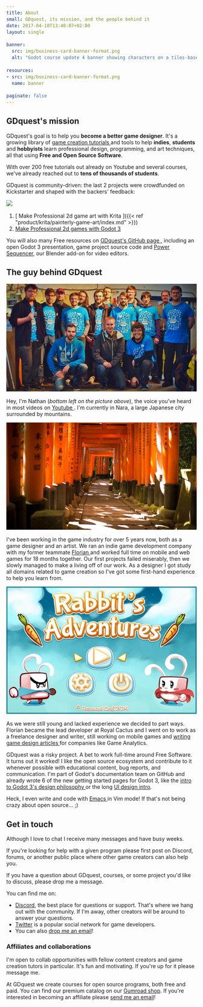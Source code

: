 ```yaml
---
title: About
small: GDquest, its mission, and the people behind it
date: 2017-04-10T13:40:07+02:00
layout: single

banner:
  src: img/business-card-banner-format.png
  alt: "Godot course update 4 banner showing characters on a tiles-based map"

resources:
- src: img/business-card-banner-format.png
  name: banner

paginate: false
---
```


## GDquest's mission

GDquest's goal is to help you **become a better game designer**. It's a growing library of [ game creation tutorials ](/tutorial) and tools to help **indies**, **students** and **hobbyists** learn professional design, programming, and art techniques, all that using **Free and Open Source Software**.

With over 200 free tutorials out already on Youtube and several courses, we've already reached out to **tens of thousands of students**.

GDquest is community-driven: the last 2 projects were crowdfunded on Kickstarter and shaped with the backers' feedback:

![](/krita/game-art-quest/painterly-game-art-banner.jpg)

1. [ Make Professional 2d game art with Krita ]({{< ref "product/krita/painterly-game-art/index.md" >}})
2. [ Make Professional 2d games with Godot 3 ](https://gumroad.com/l/godot-tutorial-make-professional-2d-games)

You will also many Free resources on [ GDquest's GitHub page ](https://github.com/GDquest/), including an open Godot 3 presentation, game project source code and [Power Sequencer](https://github.com/GDquest/Blender-power-sequencer), our Blender add-on for video editors.

## The guy behind GDquest

![Photo of Nathan, GDquest founder](./img/nathan-gdquest.jpg)

Hey, I'm Nathan (*bottom left on the picture above*), the voice you've heard in most videos on [ Youtube ](http://youtube.com/c/gdquest). I'm currently in Nara, a large Japanese city surrounded by mountains.

![Fushimi Inari Taisha](./img/fushimi-inari-taisha.jpg)

I've been working in the game industry for over 5 years now, both as a game designer and an artist. We ran an indie game development company with my former teammate [ Florian ](https://twitter.com/Nemega) and worked full time on mobile and web games for 18 months together. Our first projects failed miserably, then we slowly managed to make a living off of our work. As a designer I got study all domains related to game creation so I've got some first-hand experience to help you learn from.

![Old game project with Nemega](./img/rabbit-adventures-resonant-craft.jpg)

As we were still young and lacked experience we decided to part ways. Florian became the lead developer at Royal Cactus and I went on to work as a freelance designer and writer, still working on mobile games and [ writing game design articles ](https://gameanalytics.com/blog/how-to-make-your-game-ui-shine-and-increase-conversions.html) for companies like Game Analytics.

GDquest was a risky project. A bet to work full-time around Free Software. It turns out it worked! I like the open source ecosystem and contribute to it whenever possible with educational content, bug reports, and communication. I'm part of Godot's documentation team on GitHub and already wrote 6 of the new getting started pages for Godot 3, like the [ intro to Godot 3's design philosophy ](http://docs.godotengine.org/en/latest/getting_started/step_by_step/godot_design_philosophy.html) or the long [UI design intro](http://docs.godotengine.org/en/latest/getting_started/step_by_step/ui_game_user_interface.html).

Heck, I even write and code with [ Emacs ](https://www.gnu.org/software/emacs/) in Vim mode! If that's not being crazy about open source... ;)

## Get in touch

Although I love to chat I receive many messages and have busy weeks.

If you're looking for help with a given program please first post on Discord, forums, or another public place where other game creators can also help you.

If you have a question about GDquest, courses, or some project you'd like to discuss, please drop me a message.

You can find me on:

- [Discord](https://discord.gg/KVaCsSP), the best place for questions or support. That's where we hang out with the community. If I'm away, other creators will be around to answer your questions.
- [Twitter](https://twitter.com/NathanGDquest) is a popular social network for game developers.
- You can also [drop me an email](mailto:nathan@gdquest.com)!

### Affiliates and collaborations

I'm open to collab opportunities with fellow content creators and game creation tutors in particular. It's fun and motivating. If you're up for it please message me.

At GDquest we create courses for open source programs, both free and paid. You can find our premium catalog on our [Gumroad shop](https://gumroad.com/gdquest). If you're interested in becoming an affiliate please [send me an email](mailto:nathan@gdquest.com?subject=Affiliate%20partnership)!
